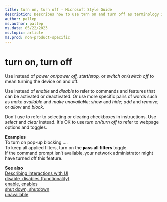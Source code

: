 ```yaml
---
title: turn on, turn off - Microsoft Style Guide
description: Describes how to use turn on and turn off as terminology in Microsoft articles and provides examples of using these terms in content.
author: pallep
ms.author: pallep
ms.date: 05/22/2023
ms.topic: article
ms.prod: non-product-specific
---
```


# turn on, turn off

Use instead of *power on/power off, start/stop,* or *switch on/switch off* to mean turning the device on and off.

Use instead of *enable* and *disable* to refer to commands and features that can be activated or deactivated. Or use more specific pairs of words such as *make available* and *make unavailable*; *show* and *hide*; *add* and *remove*; or *allow* and *block*. 

Don't use to refer to selecting or clearing checkboxes in instructions. Use *select* and *clear* instead. It's OK to use *turn on/turn off* to refer to webpage options and toggles. 

**Examples**  
To turn on pop-up blocking ….  
To keep all applied filters, turn on the **pass all filters** toggle.  
If the command prompt isn’t available, your network administrator might have turned off this feature.

**See also**  
[Describing interactions with UI](~/procedures-instructions/describing-interactions-with-ui.md)  
[disable, disables (functionality)](~/a-z-word-list-term-collections/d/disable-disabled.md)  
[enable, enables](~/a-z-word-list-term-collections/e/enable-enables.md)  
[shut down, shutdown](~/a-z-word-list-term-collections/s/shut-down-shutdown.md)  
[unavailable](~/a-z-word-list-term-collections/u/unavailable.md)

